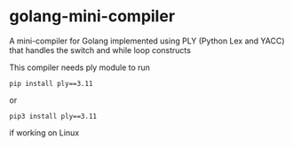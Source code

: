 # golang-mini-compiler
A mini-compiler for Golang implemented using PLY (Python Lex and YACC) that handles the switch and while loop constructs

This compiler needs ply module to run

 ```
 pip install ply==3.11
 ```
 
 or
 ```
 pip3 install ply==3.11
 ```
 
 if working on Linux
